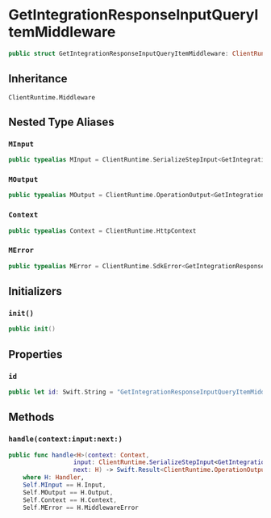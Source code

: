 # GetIntegrationResponseInputQueryItemMiddleware

``` swift
public struct GetIntegrationResponseInputQueryItemMiddleware: ClientRuntime.Middleware 
```

## Inheritance

`ClientRuntime.Middleware`

## Nested Type Aliases

### `MInput`

``` swift
public typealias MInput = ClientRuntime.SerializeStepInput<GetIntegrationResponseInput>
```

### `MOutput`

``` swift
public typealias MOutput = ClientRuntime.OperationOutput<GetIntegrationResponseOutputResponse>
```

### `Context`

``` swift
public typealias Context = ClientRuntime.HttpContext
```

### `MError`

``` swift
public typealias MError = ClientRuntime.SdkError<GetIntegrationResponseOutputError>
```

## Initializers

### `init()`

``` swift
public init() 
```

## Properties

### `id`

``` swift
public let id: Swift.String = "GetIntegrationResponseInputQueryItemMiddleware"
```

## Methods

### `handle(context:input:next:)`

``` swift
public func handle<H>(context: Context,
                  input: ClientRuntime.SerializeStepInput<GetIntegrationResponseInput>,
                  next: H) -> Swift.Result<ClientRuntime.OperationOutput<GetIntegrationResponseOutputResponse>, MError>
    where H: Handler,
    Self.MInput == H.Input,
    Self.MOutput == H.Output,
    Self.Context == H.Context,
    Self.MError == H.MiddlewareError
```
